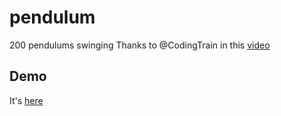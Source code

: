 # pendulum
200 pendulums swinging
Thanks to @CodingTrain in this [video](https://www.youtube.com/watch?v=9iaEqGOh5WM)

## Demo

It's [here]()

